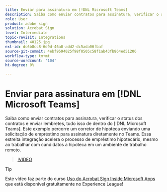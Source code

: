 ```yaml
---
title: Enviar para assinatura em [!DNL Microsoft Teams]
description: Saiba como enviar contratos para assinatura, verificar o status dos contratos e enviar lembretes, tudo isso de dentro do [!DNL Microsoft Teams]
role: User
product: adobe sign
solution: Acrobat Sign
level: Intermediate
topic-revisit: Integrations
thumbnail: 40125.jpg
exl-id: dc6b8cc8-6d9d-46a0-add2-dc5ada06fbaf
source-git-commit: 4ebf9594025f98f0505c58f1ab43fb864ed51206
workflow-type: tm+mt
source-wordcount: '104'
ht-degree: 0%

---
```


# Enviar para assinatura em [!DNL Microsoft Teams]

Saiba como enviar contratos para assinatura, verificar o status dos contratos e enviar lembretes, tudo isso de dentro do [!DNL Microsoft Teams]. Este exemplo percorre um corretor de hipoteca enviando uma solicitação de empréstimo para assinatura diretamente no Teams. Essa estreita integração acelera o processo de empréstimo hipotecário, mesmo ao trabalhar com candidatos a hipoteca em um ambiente de trabalho remoto.

>[!VIDEO](https://video.tv.adobe.com/v/346545?quality=12&learn=on&hidetitle=true)

>[!TIP]
>
>Este vídeo faz parte do curso [Uso do Acrobat Sign Inside Microsoft Apps](https://experienceleague.adobe.com/?recommended=Sign-U-1-2020.2) que está disponível gratuitamente no Experience League!
